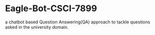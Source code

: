 # Eagle-Bot-CSCI-7899
a chatbot based Question Answering(QA) approach to tackle questions asked in the university domain.
